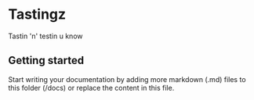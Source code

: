 # Tastingz

Tastin 'n' testin u know

## Getting started

Start writing your documentation by adding more markdown (.md) files to this
folder (/docs) or replace the content in this file.